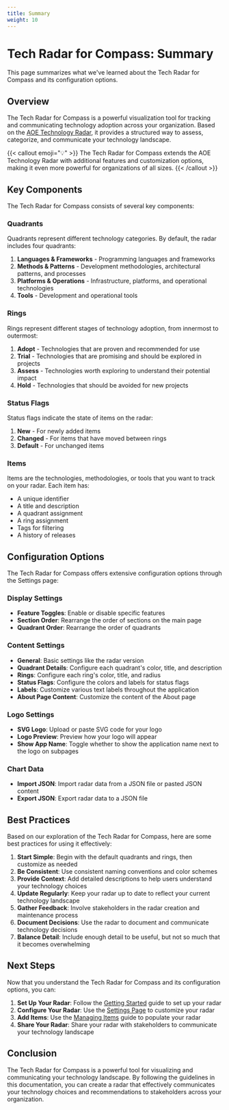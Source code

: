 ```yaml
---
title: Summary
weight: 10
---
```


# Tech Radar for Compass: Summary

This page summarizes what we've learned about the Tech Radar for Compass and its configuration options.

## Overview

The Tech Radar for Compass is a powerful visualization tool for tracking and communicating technology adoption across your organization. Based on the [AOE Technology Radar](https://www.aoe.com/techradar/), it provides a structured way to assess, categorize, and communicate your technology landscape.

{{< callout emoji="💡" >}}
The Tech Radar for Compass extends the AOE Technology Radar with additional features and customization options, making it even more powerful for organizations of all sizes.
{{< /callout >}}

## Key Components

The Tech Radar for Compass consists of several key components:

### Quadrants

Quadrants represent different technology categories. By default, the radar includes four quadrants:

1. **Languages & Frameworks** - Programming languages and frameworks
2. **Methods & Patterns** - Development methodologies, architectural patterns, and processes
3. **Platforms & Operations** - Infrastructure, platforms, and operational technologies
4. **Tools** - Development and operational tools

### Rings

Rings represent different stages of technology adoption, from innermost to outermost:

1. **Adopt** - Technologies that are proven and recommended for use
2. **Trial** - Technologies that are promising and should be explored in projects
3. **Assess** - Technologies worth exploring to understand their potential impact
4. **Hold** - Technologies that should be avoided for new projects

### Status Flags

Status flags indicate the state of items on the radar:

1. **New** - For newly added items
2. **Changed** - For items that have moved between rings
3. **Default** - For unchanged items

### Items

Items are the technologies, methodologies, or tools that you want to track on your radar. Each item has:

- A unique identifier
- A title and description
- A quadrant assignment
- A ring assignment
- Tags for filtering
- A history of releases

## Configuration Options

The Tech Radar for Compass offers extensive configuration options through the Settings page:

### Display Settings

- **Feature Toggles**: Enable or disable specific features
- **Section Order**: Rearrange the order of sections on the main page
- **Quadrant Order**: Rearrange the order of quadrants

### Content Settings

- **General**: Basic settings like the radar version
- **Quadrant Details**: Configure each quadrant's color, title, and description
- **Rings**: Configure each ring's color, title, and radius
- **Status Flags**: Configure the colors and labels for status flags
- **Labels**: Customize various text labels throughout the application
- **About Page Content**: Customize the content of the About page

### Logo Settings

- **SVG Logo**: Upload or paste SVG code for your logo
- **Logo Preview**: Preview how your logo will appear
- **Show App Name**: Toggle whether to show the application name next to the logo on subpages

### Chart Data

- **Import JSON**: Import radar data from a JSON file or pasted JSON content
- **Export JSON**: Export radar data to a JSON file

## Best Practices

Based on our exploration of the Tech Radar for Compass, here are some best practices for using it effectively:

1. **Start Simple**: Begin with the default quadrants and rings, then customize as needed
2. **Be Consistent**: Use consistent naming conventions and color schemes
3. **Provide Context**: Add detailed descriptions to help users understand your technology choices
4. **Update Regularly**: Keep your radar up to date to reflect your current technology landscape
5. **Gather Feedback**: Involve stakeholders in the radar creation and maintenance process
6. **Document Decisions**: Use the radar to document and communicate technology decisions
7. **Balance Detail**: Include enough detail to be useful, but not so much that it becomes overwhelming

## Next Steps

Now that you understand the Tech Radar for Compass and its configuration options, you can:

1. **Set Up Your Radar**: Follow the [Getting Started](/docs/getting-started/) guide to set up your radar
2. **Configure Your Radar**: Use the [Settings Page](/docs/admin-guide/settings-page-overview/) to customize your radar
3. **Add Items**: Use the [Managing Items](/docs/admin-guide/managing-items/) guide to populate your radar
4. **Share Your Radar**: Share your radar with stakeholders to communicate your technology landscape

## Conclusion

The Tech Radar for Compass is a powerful tool for visualizing and communicating your technology landscape. By following the guidelines in this documentation, you can create a radar that effectively communicates your technology choices and recommendations to stakeholders across your organization. 